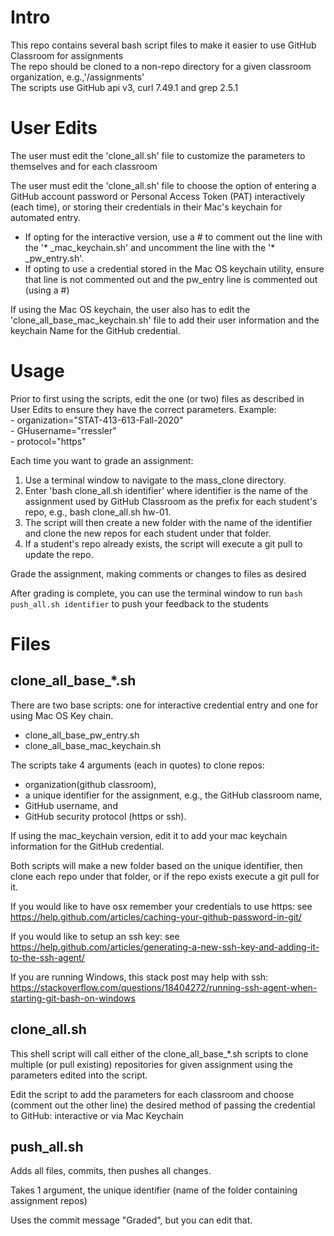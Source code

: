 # Intro

This repo contains several bash script files to make it easier to use GitHub Classroom for assignments  
The repo should be cloned to a non-repo directory for a given classroom organization, e.g.,'/assignments'   
The scripts use GitHub api v3, curl 7.49.1 and grep 2.5.1

# User Edits
The user must edit the 'clone_all.sh' file to customize the parameters to themselves and for each classroom

The user must edit the 'clone_all.sh' file to choose the option of entering a GitHub account password or Personal Access Token (PAT) interactively (each time), or storing their credentials in their Mac's keychain for automated entry.

- If opting for the interactive version, use a # to comment out the line with the '* _mac_keychain.sh' and uncomment the line with the '* _pw_entry.sh'.  
- If opting to use a credential stored in the Mac OS keychain utility, ensure that line is not commented out and the pw_entry line is commented out (using a #)  

If using the Mac OS keychain, the user also has to edit the 'clone_all_base_mac_keychain.sh' file to add their user information and the keychain Name for the GitHub credential.

# Usage
Prior to first using the scripts, edit the one (or two) files as described in User Edits to ensure they have the correct parameters. 
Example:  
	- organization="STAT-413-613-Fall-2020"  
	- GHusername="rressler"  
	- protocol="https"  


Each time you want to grade an assignment:  
1. Use a terminal window to navigate to the mass_clone directory.  
2. Enter 'bash clone_all.sh identifier' where identifier is the name of the assignment used by GitHub Classroom as the prefix for each student's repo, e.g., bash clone_all.sh hw-01.  
3. The script will then create a new folder with the name of the identifier and clone the new repos for each student under that folder.  
4. If a student's repo already exists, the script will execute a git pull to update the repo.  

Grade the assignment, making comments or changes to files as desired  

After grading is complete, you can use the terminal window to run `bash push_all.sh identifier` to push your feedback to the students

# Files
## clone_all_base_*.sh

There are two base scripts: one for interactive credential entry and one for using Mac OS Key chain.  
  - clone_all_base_pw_entry.sh  
  - clone_all_base_mac_keychain.sh

The scripts take 4 arguments (each in quotes) to clone repos:  
  - organization(github classroom),  
  - a unique identifier for the assignment, e.g., the GitHub classroom name,  
  - GitHub username, and  
  - GitHub security protocol (https or ssh).  

If using the mac_keychain version, edit it to add your mac keychain information for the GitHub credential.

Both scripts will make a new folder based on the unique identifier, then clone each repo under that folder, or if the repo exists execute a git pull for it.

If you would like to have osx remember your credentials to use https: see https://help.github.com/articles/caching-your-github-password-in-git/

If you would like to setup an ssh key: see  https://help.github.com/articles/generating-a-new-ssh-key-and-adding-it-to-the-ssh-agent/

If you are running Windows, this stack post may help with ssh: https://stackoverflow.com/questions/18404272/running-ssh-agent-when-starting-git-bash-on-windows

## clone_all.sh

This shell script will call either of the clone_all_base_*.sh scripts to clone multiple (or pull existing)  repositories for given assignment using the parameters edited into the script.  

Edit the script to add the parameters for each classroom and choose (comment out the other line) the desired method of passing the credential to GitHub: interactive or via Mac Keychain


## push_all.sh

Adds all files, commits, then pushes all changes.

Takes 1 argument, the unique identifier (name of the folder containing assignment repos)

Uses the commit message "Graded", but you can edit that.


